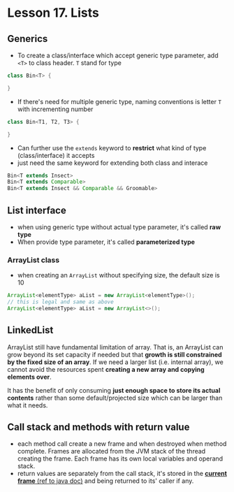 # Lesson 17. Lists

## Generics

- To create a class/interface which accept generic type parameter, add `<T>` to class header. `T` stand for type

```java
class Bin<T> {

}
```

- If there's need for multiple generic type, naming conventions is letter `T` with incrementing number

```java
class Bin<T1, T2, T3> {

}
```

- Can further use the `extends` keyword to **restrict** what kind of type (class/interface) it accepts
- just need the same keyword for extending both class and interace

```java
Bin<T extends Insect>
Bin<T extends Comparable>
Bin<T extends Insect && Comparable && Groomable>
```

## List interface

- when using generic type without actual type parameter, it's called **raw type**
- When provide type parameter, it's called **parameterized type**

### ArrayList class

- when creating an `ArrayList` without specifying size, the default size is 10

```java
ArrayList<elementType> aList = new ArrayList<elementType>();
// this is legal and same as above
ArrayList<elementType> aList = new ArrayList<>();
```

## LinkedList

ArrayList still have fundamental limitation of array. That is, an ArrayList can grow beyond its set capacity if needed but that **growth is still constrained by the fixed size of an array**. If we need a larger list (i.e. internal array), we cannot avoid the resources spent **creating a new array and copying elements over**.

It has the benefit of only consuming **just enough space to store its actual contents** rather than some default/projected size which can be larger than what it needs.

## Call stack and methods with return value

- each method call create a new frame and when destroyed when method complete. Frames are allocated from the JVM stack of the thread creating the frame. Each frame has its own local variables and operand stack.
- return values are separately from the call stack, it's stored in the [**current frame** (ref to java doc)](https://docs.oracle.com/javase/specs/jvms/se7/html/jvms-2.html#jvms-2.6) and being returned to its' caller if any.

